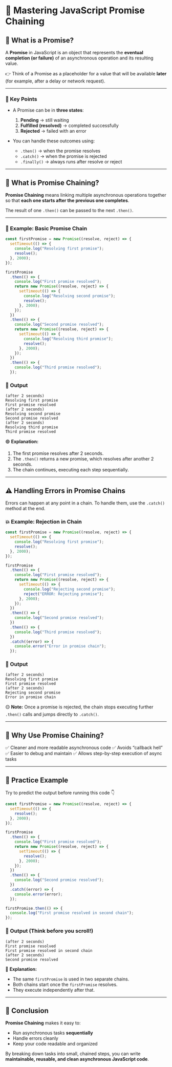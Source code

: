 # 🧩 Mastering JavaScript Promise Chaining

## 📘 What is a Promise?

A **Promise** in JavaScript is an object that represents the **eventual completion (or failure)** of an asynchronous operation and its resulting value.

👉 Think of a Promise as a placeholder for a value that will be available **later** (for example, after a delay or network request).

---

### 🧠 Key Points

- A Promise can be in **three states**:

  1. **Pending** → still waiting
  2. **Fulfilled (resolved)** → completed successfully
  3. **Rejected** → failed with an error

- You can handle these outcomes using:

  - `.then()` → when the promise resolves
  - `.catch()` → when the promise is rejected
  - `.finally()` → always runs after resolve or reject

---

## 🔗 What is Promise Chaining?

**Promise Chaining** means linking multiple asynchronous operations together so that **each one starts after the previous one completes**.

The result of one `.then()` can be passed to the next `.then()`.

---

### 🧮 Example: Basic Promise Chain

```javascript
const firstPromise = new Promise((resolve, reject) => {
  setTimeout(() => {
    console.log("Resolving first promise");
    resolve();
  }, 2000);
});

firstPromise
  .then(() => {
    console.log("First promise resolved");
    return new Promise((resolve, reject) => {
      setTimeout(() => {
        console.log("Resolving second promise");
        resolve();
      }, 2000);
    });
  })
  .then(() => {
    console.log("Second promise resolved");
    return new Promise((resolve, reject) => {
      setTimeout(() => {
        console.log("Resolving third promise");
        resolve();
      }, 2000);
    });
  })
  .then(() => {
    console.log("Third promise resolved");
  });
```

### 🧾 Output

```
(after 2 seconds)
Resolving first promise
First promise resolved
(after 2 seconds)
Resolving second promise
Second promise resolved
(after 2 seconds)
Resolving third promise
Third promise resolved
```

🟢 **Explanation:**

1. The first promise resolves after 2 seconds.
2. The `.then()` returns a new promise, which resolves after another 2 seconds.
3. The chain continues, executing each step sequentially.

---

## ⚠️ Handling Errors in Promise Chains

Errors can happen at any point in a chain.
To handle them, use the `.catch()` method at the end.

### 💥 Example: Rejection in Chain

```javascript
const firstPromise = new Promise((resolve, reject) => {
  setTimeout(() => {
    console.log("Resolving first promise");
    resolve();
  }, 2000);
});

firstPromise
  .then(() => {
    console.log("First promise resolved");
    return new Promise((resolve, reject) => {
      setTimeout(() => {
        console.log("Rejecting second promise");
        reject("ERROR: Rejecting promise");
      }, 2000);
    });
  })
  .then(() => {
    console.log("Second promise resolved");
  })
  .then(() => {
    console.log("Third promise resolved");
  })
  .catch((error) => {
    console.error("Error in promise chain");
  });
```

### 🧾 Output

```
(after 2 seconds)
Resolving first promise
First promise resolved
(after 2 seconds)
Rejecting second promise
Error in promise chain
```

🟡 **Note:** Once a promise is rejected, the chain stops executing further `.then()` calls and jumps directly to `.catch()`.

---

## 🧩 Why Use Promise Chaining?

✅ Cleaner and more readable asynchronous code
✅ Avoids “callback hell”
✅ Easier to debug and maintain
✅ Allows step-by-step execution of async tasks

---

## 🧠 Practice Example

Try to predict the output before running this code 👇

```javascript
const firstPromise = new Promise((resolve, reject) => {
  setTimeout(() => {
    resolve();
  }, 2000);
});

firstPromise
  .then(() => {
    console.log("First promise resolved");
    return new Promise((resolve, reject) => {
      setTimeout(() => {
        resolve();
      }, 2000);
    });
  })
  .then(() => {
    console.log("Second promise resolved");
  })
  .catch((error) => {
    console.error(error);
  });

firstPromise.then(() => {
  console.log("First promise resolved in second chain");
});
```

### 🧾 Output (Think before you scroll!)

```
(after 2 seconds)
First promise resolved
First promise resolved in second chain
(after 2 seconds)
Second promise resolved
```

🧩 **Explanation:**

- The same `firstPromise` is used in two separate chains.
- Both chains start once the `firstPromise` resolves.
- They execute independently after that.

---

## 🏁 Conclusion

**Promise Chaining** makes it easy to:

- Run asynchronous tasks **sequentially**
- Handle errors cleanly
- Keep your code readable and organized

By breaking down tasks into small, chained steps, you can write **maintainable, reusable, and clean asynchronous JavaScript code**.
